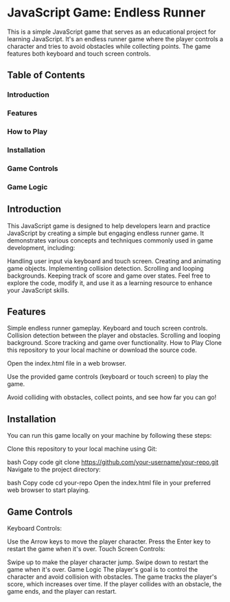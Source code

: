 # JavaScript Game: Endless Runner
This is a simple JavaScript game that serves as an educational project for learning JavaScript. It's an endless runner game where the player controls a character and tries to avoid obstacles while collecting points. The game features both keyboard and touch screen controls.

## Table of Contents
### Introduction
### Features
### How to Play
### Installation
### Game Controls
### Game Logic

## Introduction
This JavaScript game is designed to help developers learn and practice JavaScript by creating a simple but engaging endless runner game. It demonstrates various concepts and techniques commonly used in game development, including:

Handling user input via keyboard and touch screen.
Creating and animating game objects.
Implementing collision detection.
Scrolling and looping backgrounds.
Keeping track of score and game over states.
Feel free to explore the code, modify it, and use it as a learning resource to enhance your JavaScript skills.

## Features
Simple endless runner gameplay.
Keyboard and touch screen controls.
Collision detection between the player and obstacles.
Scrolling and looping background.
Score tracking and game over functionality.
How to Play
Clone this repository to your local machine or download the source code.

Open the index.html file in a web browser.

Use the provided game controls (keyboard or touch screen) to play the game.

Avoid colliding with obstacles, collect points, and see how far you can go!

## Installation
You can run this game locally on your machine by following these steps:

Clone this repository to your local machine using Git:

bash
Copy code
git clone https://github.com/your-username/your-repo.git
Navigate to the project directory:

bash
Copy code
cd your-repo
Open the index.html file in your preferred web browser to start playing.

## Game Controls
Keyboard Controls:

Use the Arrow keys to move the player character.
Press the Enter key to restart the game when it's over.
Touch Screen Controls:

Swipe up to make the player character jump.
Swipe down to restart the game when it's over.
Game Logic
The player's goal is to control the character and avoid collision with obstacles.
The game tracks the player's score, which increases over time.
If the player collides with an obstacle, the game ends, and the player can restart.
